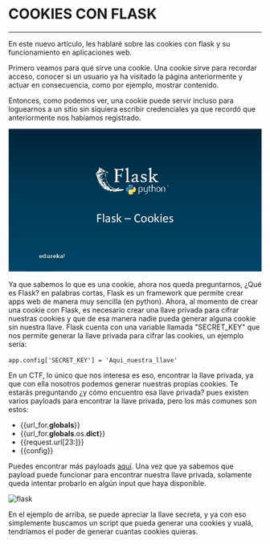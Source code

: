 # COOKIES CON FLASK
-----------------------------------------------------------------------------------------------------------------------------------------------------------------------------------
En este nuevo artículo, les hablaré sobre las cookies con flask y su funcionamiento en aplicaciones web.

Primero veamos para qué sirve una cookie. Una cookie sirve para recordar acceso, conocer si un usuario ya ha visitado la página anteriormente y actuar en consecuencia, como por ejemplo, mostrar contenido.

Entonces, como podemos ver, una cookie puede servir incluso para loguearnos a un sitio sin siquiera escribir credenciales ya que recordó que anteriormente nos habíamos registrado.


![flask](flask.jpg)


Ya que sabemos lo que es una cookie, ahora nos queda preguntarnos, ¿Qué es Flask? en palabras cortas, Flask es un framework que permite crear apps web de manera muy sencilla (en python). Ahora, al momento de crear una cookie con Flask, es necesario crear una llave privada para cifrar nuestras cookies y que de esa manera nadie pueda generar alguna cookie sin nuestra llave. Flask cuenta con una variable llamada "SECRET_KEY" que nos permite generar la llave privada para cifrar las cookies, un ejemplo sería:


```app.config['SECRET_KEY'] = 'Aqui_nuestra_llave'```


En un CTF, lo único que nos interesa es eso, encontrar la llave privada, ya que con ella nosotros podemos generar nuestras propias cookies.
Te estarás preguntando ¿y cómo encuentro esa llave privada? pues existen varios payloads para encontrar la llave privada, pero los más comunes son estos:


* {{url_for.__globals__}} 
* {{url_for.__globals__.os.__dict__}} 
* {{request.url[23:]}} 
* {{config}}


Puedes encontrar más payloads [aquí](https://github.com/swisskyrepo/PayloadsAllTheThings/tree/master/Server%20Side%20Template%20Injection#basic-injection). Una vez que ya sabemos que payload puede funcionar para encontrar nuestra llave privada, solamente queda intentar probarlo en algún input que haya disponible.


![flask](config.PNG)


En el ejemplo de arriba, se puede apreciar la llave secreta, y ya con eso simplemente buscamos un script que pueda generar una cookies y vualá, tendríamos el poder de generar cuantas cookies quieras.
